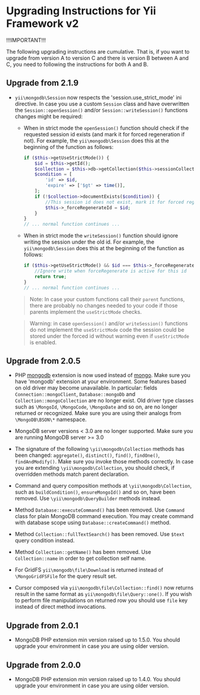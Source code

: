 Upgrading Instructions for Yii Framework v2
===========================================

!!!IMPORTANT!!!

The following upgrading instructions are cumulative. That is,
if you want to upgrade from version A to version C and there is
version B between A and C, you need to following the instructions
for both A and B.

Upgrade from 2.1.9
----------------------

* `yii\mongodb\Session` now respects the 'session.use_strict_mode' ini directive.
  In case you use a custom `Session` class and have overwritten the `Session::openSession()` and/or 
  `Session::writeSession()` functions changes might be required:
  * When in strict mode the `openSession()` function should check if the requested session id exists
    (and mark it for forced regeneration if not).
    For example, the `yii\mongodb\Session` does this at the beginning of the function as follows:
    ```php
    if ($this->getUseStrictMode()) {
        $id = $this->getId();
        $collection = $this->db->getCollection($this->sessionCollection);
        $condition = [
            'id' => $id,
            'expire' => ['$gt' => time()],
        ];
        if (!$collection->documentExists($condition)) {
            //This session id does not exist, mark it for forced regeneration
            $this->_forceRegenerateId = $id;
        }
    }
    // ... normal function continues ...
    ``` 
  * When in strict mode the `writeSession()` function should ignore writing the session under the old id.
    For example, the `yii\mongodb\Session` does this at the beginning of the function as follows:
    ```php
    if ($this->getUseStrictMode() && $id === $this->_forceRegenerateId) {
        //Ignore write when forceRegenerate is active for this id
        return true;
    }
    // ... normal function continues ...
    ```
  > Note: In case your custom functions call their `parent` functions, there are probably no changes needed to your 
    code if those parents implement the `useStrictMode` checks.

  > Warning: in case `openSession()` and/or `writeSession()` functions do not implement the `useStrictMode` code
    the session could be stored under the forced id without warning even if `useStrictMode` is enabled.


Upgrade from 2.0.5
----------------------

* PHP [mongodb](http://php.net/manual/en/set.mongodb.php) extension is now used instead of [mongo](http://php.net/manual/en/book.mongo.php).
  Make sure you have 'mongodb' extension at your environment. Some features based on old driver may become unavailable.
  In particular: fields `Connection::mongoClient`, `Database::mongoDb` and `Collection::mongoCollection` are no longer exist.
  Old driver type classes such as `\MongoId`, `\MongoCode`, `\MongoDate` and so on, are no longer returned or
  recognized. Make sure you are using their analogs from `\MongoDB\BSON\*` namespace.

* MongoDB server versions < 3.0 are no longer supported. Make sure you are running MongoDB server >= 3.0

* The signature of the following `\yii\mongodb\Collection` methods has been changed: `aggregate()`, `distinct()`,
  `find()`, `findOne()`, `findAndModify()`. Make sure you invoke those methods correctly. In case you are
  extending `\yii\mongodb\Collection`, you should check, if overridden methods match parent declaration.

* Command and query composition methods at `\yii\mongodb\Collection`, such as `buildCondition()`, `ensureMongoId()`
  and so on, have been removed. Use `\yii\mongodb\QueryBuilder` methods instead.

* Method `Database::executeCommand()` has been removed. Use `Command` class for plain MongoDB command execution.
  You may create command with database scope using `Database::createCommand()` method.

* Method `Collection::fullTextSearch()` has been removed. Use `$text` query condition instead.

* Method `Collection::getName()` has been removed. Use `Collection::name` in order to get collection self name.

* For GridFS `yii\mongodb\file\Download` is returned instead of `\MongoGridFSFile` for the query result set.

* Cursor composed via `yii\mongodb\file\Collection::find()` now returns result in the same format as `yii\mongodb\file\Query::one()`.
  If you wish to perform file manipulations on returned row you should use `file` key instead of direct method invocations.

Upgrade from 2.0.1
----------------------

* MongoDB PHP extension min version raised up to 1.5.0. You should upgrade your environment in case you are
  using older version.

Upgrade from 2.0.0
----------------------

* MongoDB PHP extension min version raised up to 1.4.0. You should upgrade your environment in case you are
  using older version.

